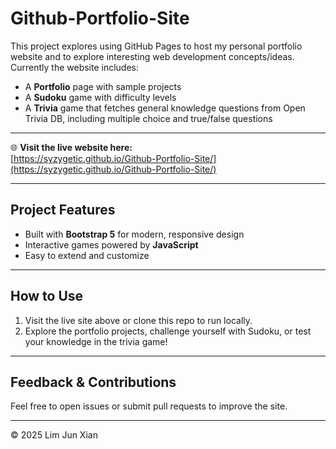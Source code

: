 # Github-Portfolio-Site

This project explores using GitHub Pages to host my personal portfolio website and to explore interesting web development concepts/ideas. Currently the website includes:

- A **Portfolio** page with sample projects  
- A **Sudoku** game with difficulty levels  
- A **Trivia** game that fetches general knowledge questions from Open Trivia DB, including multiple choice and true/false questions  

---

🌐 **Visit the live website here:**  
[https://syzygetic.github.io/Github-Portfolio-Site/](https://syzygetic.github.io/Github-Portfolio-Site/)

---

## Project Features

- Built with **Bootstrap 5** for modern, responsive design  
- Interactive games powered by **JavaScript**  
- Easy to extend and customize  

---

## How to Use

1. Visit the live site above or clone this repo to run locally.  
2. Explore the portfolio projects, challenge yourself with Sudoku, or test your knowledge in the trivia game!  

---

## Feedback & Contributions

Feel free to open issues or submit pull requests to improve the site.

---

© 2025 Lim Jun Xian

